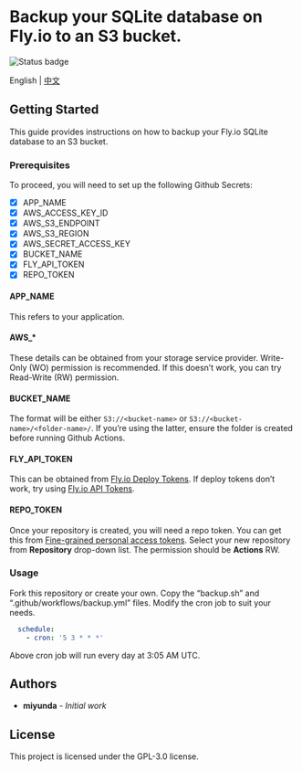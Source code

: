 # Backup your SQLite database on Fly.io to an S3 bucket.

![Status badge](https://github.com/miyunda/fly-sqlite-backup-s3/actions/workflows/backup.yml/badge.svg)

English | [中文](https://miyunda.com/flysqlitebackup/#b-%E6%AD%A3%E6%96%87%E5%BC%80%E5%A7%8B)

## Getting Started

This guide provides instructions on how to backup your Fly.io SQLite database to an S3 bucket.

### Prerequisites

To proceed, you will need to set up the following Github Secrets:

- [x] APP_NAME
- [x] AWS_ACCESS_KEY_ID
- [x] AWS_S3_ENDPOINT
- [x] AWS_S3_REGION
- [x] AWS_SECRET_ACCESS_KEY
- [x] BUCKET_NAME 
- [x] FLY_API_TOKEN
- [x] REPO_TOKEN
#### APP_NAME
This refers to your application.

#### AWS_*
These details can be obtained from your storage service provider. Write-Only (WO) permission is recommended. If this doesn’t work, you can try Read-Write (RW) permission.

#### BUCKET_NAME
The format will be either `S3://<bucket-name>` or `S3://<bucket-name>/<folder-name>/`. If you’re using the latter, ensure the folder is created before running Github Actions.

#### FLY_API_TOKEN
This can be obtained from [Fly.io Deploy Tokens](https://fly.io/docs/reference/deploy-tokens/). If deploy tokens don’t work, try using [Fly.io API Tokens](https://fly.io/docs/flyctl/tokens/).

#### REPO_TOKEN
Once your repository is created, you will need a repo token.
 You can get this from [Fine-grained personal access tokens](https://github.com/settings/tokens?type=beta). Select your new repository from **Repository** drop-down list. The permission should be **Actions** RW.

### Usage

Fork this repository or create your own. Copy the “backup.sh” and “.github/workflows/backup.yml” files. Modify the cron job to suit your needs.

```yaml
  schedule:
    - cron: '5 3 * * *'
```
Above cron job will run every day at 3:05 AM UTC.

## Authors

* **miyunda** - *Initial work* 

## License

This project is licensed under the GPL-3.0 license.
